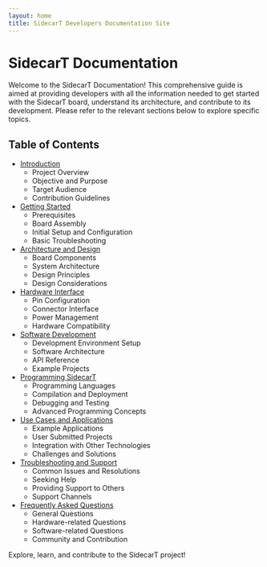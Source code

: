 ```yaml
---
layout: home
title: SidecarT Developers Documentation Site
---
```


# SidecarT Documentation
Welcome to the SidecarT Documentation! This comprehensive guide is aimed at providing developers with all the information needed to get started with the SidecarT board, understand its architecture, and contribute to its development. Please refer to the relevant sections below to explore specific topics.

## Table of Contents
- [Introduction](/introduction)
   - Project Overview
   - Objective and Purpose
   - Target Audience
   - Contribution Guidelines
- [Getting Started](/getting_started)
   - Prerequisites
   - Board Assembly
   - Initial Setup and Configuration
   - Basic Troubleshooting
- [Architecture and Design](/architecture_and_design)
   - Board Components
   - System Architecture
   - Design Principles
   - Design Considerations
- [Hardware Interface](/hardware_interface)
   - Pin Configuration
   - Connector Interface
   - Power Management
   - Hardware Compatibility
- [Software Development](/software_development)
   - Development Environment Setup
   - Software Architecture
   - API Reference
   - Example Projects
- [Programming SidecarT](/programming_sidecart)
   - Programming Languages
   - Compilation and Deployment
   - Debugging and Testing
   - Advanced Programming Concepts
- [Use Cases and Applications](/use_cases_and_applications)
   - Example Applications
   - User Submitted Projects
   - Integration with Other Technologies
   - Challenges and Solutions
- [Troubleshooting and Support](/troubleshooting_and_support)
   - Common Issues and Resolutions
   - Seeking Help
   - Providing Support to Others
   - Support Channels
- [Frequently Asked Questions](/frequently_asked_questions)
   - General Questions
   - Hardware-related Questions
   - Software-related Questions
   - Community and Contribution

Explore, learn, and contribute to the SidecarT project!
